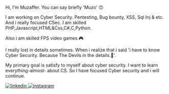 Hi, I'm Muzaffer. You can say briefly 'Muzo' 🙃

I am working on Cyber Security. Pentesting, Bug bounty, XSS, Sql Inj & etc. And i really focused CSec. I am skilled PHP,Javascript,HTML&Css,C#,C,Python.


Also i am skilled  FPS video games :video_game:


I really lost in details sometimes. When i realize that i said 'i have to know Cyber Security. Because The Devils in the details.👀'.


My primary goal is satisfy to myself about cyber security. I want to learn everything-almost- about CS.
So
I have focused Cyber security and i will continue.


 <a href="https://www.linkedin.com/in/muzaffersenkall/">![linkedin](https://user-images.githubusercontent.com/39282226/168908344-d1a192f0-13b2-4351-b8c7-192da9f0881a.png) </a> <a href="https://www.instagram.com/muzaffersenkall/?hl=tr">![instagram](https://user-images.githubusercontent.com/39282226/168908434-72af9d97-96d4-47a5-ba68-a268b69a4ca3.png) </a>


